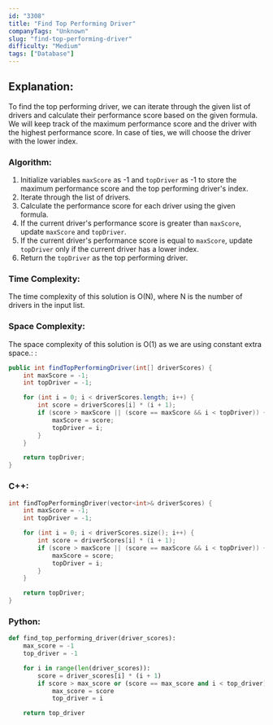 ```yaml
---
id: "3308"
title: "Find Top Performing Driver"
companyTags: "Unknown"
slug: "find-top-performing-driver"
difficulty: "Medium"
tags: ["Database"]
---
```


## Explanation:
To find the top performing driver, we can iterate through the given list of drivers and calculate their performance score based on the given formula. We will keep track of the maximum performance score and the driver with the highest performance score. In case of ties, we will choose the driver with the lower index.

### Algorithm:
1. Initialize variables `maxScore` as -1 and `topDriver` as -1 to store the maximum performance score and the top performing driver's index.
2. Iterate through the list of drivers.
3. Calculate the performance score for each driver using the given formula.
4. If the current driver's performance score is greater than `maxScore`, update `maxScore` and `topDriver`.
5. If the current driver's performance score is equal to `maxScore`, update `topDriver` only if the current driver has a lower index.
6. Return the `topDriver` as the top performing driver.

### Time Complexity:
The time complexity of this solution is O(N), where N is the number of drivers in the input list.

### Space Complexity:
The space complexity of this solution is O(1) as we are using constant extra space.:
:
```java
public int findTopPerformingDriver(int[] driverScores) {
    int maxScore = -1;
    int topDriver = -1;

    for (int i = 0; i < driverScores.length; i++) {
        int score = driverScores[i] * (i + 1);
        if (score > maxScore || (score == maxScore && i < topDriver)) {
            maxScore = score;
            topDriver = i;
        }
    }

    return topDriver;
}
```

### C++:
```cpp
int findTopPerformingDriver(vector<int>& driverScores) {
    int maxScore = -1;
    int topDriver = -1;

    for (int i = 0; i < driverScores.size(); i++) {
        int score = driverScores[i] * (i + 1);
        if (score > maxScore || (score == maxScore && i < topDriver)) {
            maxScore = score;
            topDriver = i;
        }
    }

    return topDriver;
}
```

### Python:
```python
def find_top_performing_driver(driver_scores):
    max_score = -1
    top_driver = -1

    for i in range(len(driver_scores)):
        score = driver_scores[i] * (i + 1)
        if score > max_score or (score == max_score and i < top_driver):
            max_score = score
            top_driver = i

    return top_driver
```